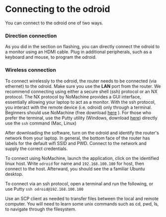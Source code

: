 # Connecting to the odroid

You can connect to the odroid one of two ways.

### Direction connection

As you did in the section on flashing, you can directly connect the odroid to a monitor using an HDMI cable. 
Plug in additional peripherals, such as a keyboard and mouse, to program the odroid. 

### Wireless connection

To connect wirelessly to the odroid, the router needs to be connected (via ethernet) to the odroid. 
Make sure you use the **LAN** port from the router.
We recommend connecting using either a secure shell (ssh) protocol or an NX protocol.
The NX protocol by NoMachine provides a GUI interface, essentially allowing your laptop to act as a monitor.
With the ssh protocol, you interact with the remote device (i.e. odroid) only through a terminal.
Beginners should use NoMachine (free download [here](https://www.nomachine.com/download) ). 
For those who prefer the terminal, use the Putty utility (Windows, download [here](http://www.putty.org/ )) directly use the `ssh` command (Mac, Linux) 

After downloading the software, turn on the odroid and identify the router's network from your laptop. 
In general, the bottom face of the router has labels for the default wifi SSID and PWD.
Connect to the network and supply the correct credentials. 

To connect using NoMachine, launch the application, click on the identified linux host. 
Write `odroid` for name and `192.168.100.100` for host, then connect to the host. 
Afterward, you should see the a familiar Ubuntu desktop.

To connect via an ssh protocol, open a terminal and run the following, or use Putty
`ssh odroid@192.168.100.100`

Use an SCP client as needed to transfer files between the local and remote computer.
You will need to learn some unix commands such as cd, pwd, ls, to navigate through the filesystem. 

